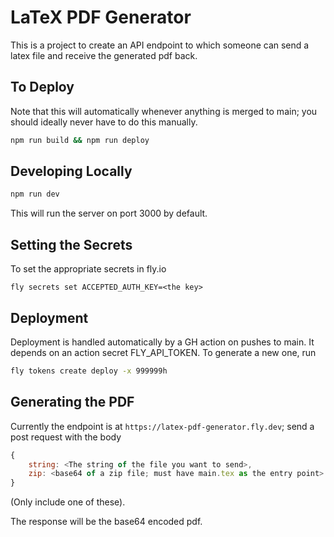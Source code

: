# LaTeX PDF Generator

This is a project to create an API endpoint to which someone can send a latex file and receive the generated pdf back.

## To Deploy

Note that this will automatically whenever anything is merged to main; you should ideally never have to do this manually.

```bash
npm run build && npm run deploy
```

## Developing Locally

```bash
npm run dev
```

This will run the server on port 3000 by default.

## Setting the Secrets

To set the appropriate secrets in fly.io

```
fly secrets set ACCEPTED_AUTH_KEY=<the key>
```

## Deployment

Deployment is handled automatically by a GH action on pushes to main. It depends on an action secret FLY_API_TOKEN. To generate a new one, run

```bash
fly tokens create deploy -x 999999h
```

## Generating the PDF

Currently the endpoint is at `https://latex-pdf-generator.fly.dev`; send a post request with the body

```js
{
	string: <The string of the file you want to send>,
	zip: <base64 of a zip file; must have main.tex as the entry point>
}
```

(Only include one of these).

The response will be the base64 encoded pdf.
